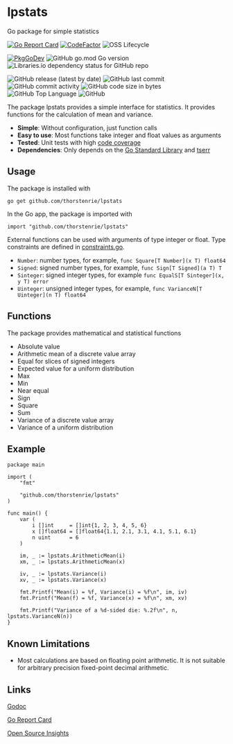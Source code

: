 # lpstats
Go package for simple statistics

[![Go Report Card](https://goreportcard.com/badge/github.com/thorstenrie/lpstats)](https://goreportcard.com/report/github.com/thorstenrie/lpstats)
[![CodeFactor](https://www.codefactor.io/repository/github/thorstenrie/lpstats/badge)](https://www.codefactor.io/repository/github/thorstenrie/lpstats)
![OSS Lifecycle](https://img.shields.io/osslifecycle/thorstenrie/lpstats)

[![PkgGoDev](https://pkg.go.dev/badge/mod/github.com/thorstenrie/lpstats)](https://pkg.go.dev/mod/github.com/thorstenrie/lpstats)
![GitHub go.mod Go version](https://img.shields.io/github/go-mod/go-version/thorstenrie/lpstats)
![Libraries.io dependency status for GitHub repo](https://img.shields.io/librariesio/github/thorstenrie/lpstats)

![GitHub release (latest by date)](https://img.shields.io/github/v/release/thorstenrie/lpstats)
![GitHub last commit](https://img.shields.io/github/last-commit/thorstenrie/lpstats)
![GitHub commit activity](https://img.shields.io/github/commit-activity/m/thorstenrie/lpstats)
![GitHub code size in bytes](https://img.shields.io/github/languages/code-size/thorstenrie/lpstats)
![GitHub Top Language](https://img.shields.io/github/languages/top/thorstenrie/lpstats)
![GitHub](https://img.shields.io/github/license/thorstenrie/lpstats)

The package lpstats provides a simple interface for statistics. It provides functions for the calculation of mean and variance.

- **Simple**: Without configuration, just function calls
- **Easy to use**: Most functions take integer and float values as arguments
- **Tested**: Unit tests with high [code coverage](https://gocover.io/github.com/thorstenrie/lpstats)
- **Dependencies**: Only depends on the [Go Standard Library](https://pkg.go.dev/std) and [tserr](https://github.com/thorstenrie/tserr)

## Usage

The package is installed with 

```
go get github.com/thorstenrie/lpstats
```

In the Go app, the package is imported with

```
import "github.com/thorstenrie/lpstats"
```

External functions can be used with arguments of type integer or float. Type constraints are defined in [constraints.go](https://github.com/thorstenrie/lpstats/blob/main/constraints.go).

- `Number`: number types, for example, `func Square[T Number](x T) float64`
- `Signed`: signed number types, for example, `func Sign[T Signed](a T) T`
- `Sinteger`: signed integer types, for example `func EqualS[T Sinteger](x, y T) error`
- `Uinteger`: unsigned integer types, for example, `func VarianceN[T Uinteger](n T) float64`

## Functions

The package provides mathematical and statistical functions

- Absolute value
- Arithmetic mean of a discrete value array
- Equal for slices of signed integers
- Expected value for a uniform distribution
- Max
- Min
- Near equal
- Sign
- Square
- Sum
- Variance of a discrete value array
- Variance of a uniform distribution

## Example

```
package main

import (
	"fmt"

	"github.com/thorstenrie/lpstats"
)

func main() {
	var (
		i []int     = []int{1, 2, 3, 4, 5, 6}
		x []float64 = []float64{1.1, 2.1, 3.1, 4.1, 5.1, 6.1}
		n uint      = 6
	)

	im, _ := lpstats.ArithmeticMean(i)
	xm, _ := lpstats.ArithmeticMean(x)

	iv, _ := lpstats.Variance(i)
	xv, _ := lpstats.Variance(x)

	fmt.Printf("Mean(i) = %f, Variance(i) = %f\n", im, iv)
	fmt.Printf("Mean(f) = %f, Variance(x) = %f\n", xm, xv)

	fmt.Printf("Variance of a %d-sided die: %.2f\n", n, lpstats.VarianceN(n))
}
```

## Known Limitations

- Most calculations are based on floating point arithmetic. It is not suitable for arbitrary precision fixed-point decimal arithmetic.

## Links

[Godoc](https://pkg.go.dev/github.com/thorstenrie/lpstats)

[Go Report Card](https://goreportcard.com/report/github.com/thorstenrie/lpstats)

[Open Source Insights](https://deps.dev/go/github.com%2Fthorstenrie%2Flpstats)
